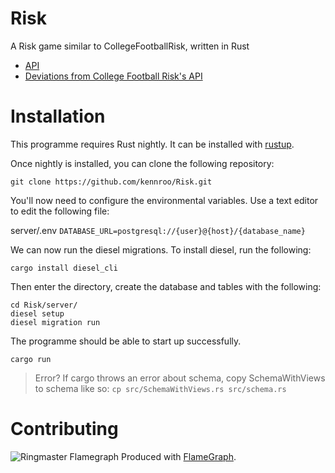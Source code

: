 # Risk
A Risk game similar to CollegeFootballRisk, written in Rust

- [API](/documentation/API.md)
- [Deviations from College Football Risk's API](/documentation/DEVIATIONS.md)

# Installation
This programme requires Rust nightly. It can be installed with [rustup](https://github.com/rust-lang/rustup#choosing-where-to-install).

Once nightly is installed, you can clone the following repository:

```git clone https://github.com/kennroo/Risk.git```

You'll now need to configure the environmental variables. Use a text editor to edit the following file:

server/.env
	 ```
	 DATABASE_URL=postgresql://{user}@{host}/{database_name}
	 ```

We can now run the diesel migrations. To install diesel, run the following:

`cargo install diesel_cli`

Then enter the directory, create the database and tables with the following:
```
cd Risk/server/
diesel setup
diesel migration run
```
The programme should be able to start up successfully.

`cargo run`
>Error?
>If cargo throws an error about schema, copy SchemaWithViews to schema like so:
`cp src/SchemaWithViews.rs src/schema.rs`

# Contributing
![Ringmaster Flamegraph](/documentation/flamegraph.svg)
Produced with [FlameGraph](https://github.com/flamegraph-rs/flamegraph).